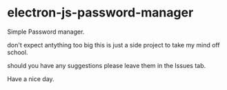 # electron-js-password-manager

Simple Password manager.

don't expect antything too big this is just a side project to take my mind off school.

should you have any suggestions please leave them in the Issues tab.

Have a nice day.
